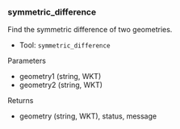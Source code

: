 ### symmetric_difference

Find the symmetric difference of two geometries.

- Tool: `symmetric_difference`

Parameters

- geometry1 (string, WKT)
- geometry2 (string, WKT)

Returns

- geometry (string, WKT), status, message
